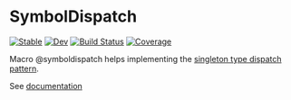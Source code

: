# SymbolDispatch

[![Stable](https://img.shields.io/badge/docs-stable-blue.svg)](https://bgctw.github.io/SymbolDispatch.jl/stable)
[![Dev](https://img.shields.io/badge/docs-dev-blue.svg)](https://bgctw.github.io/SymbolDispatch.jl/dev)
[![Build Status](https://github.com/bgctw/SymbolDispatch.jl/actions/workflows/CI.yml/badge.svg?branch=main)](https://github.com/bgctw/SymbolDispatch.jl/actions/workflows/CI.yml?query=branch%3Amain)
[![Coverage](https://codecov.io/gh/bgctw/SymbolDispatch.jl/branch/main/graph/badge.svg)](https://codecov.io/gh/bgctw/SymbolDispatch.jl)

Macro @symboldispatch helps implementing the [singleton type dispatch pattern](https://subscription.packtpub.com/book/programming/9781838648817/12/ch12lvl1sec70/singleton-type-dispatch-pattern).

See [documentation](https://bgctw.github.io/SymbolDispatch.jl/dev)